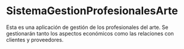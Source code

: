 # SistemaGestionProfesionalesArte
Esta es una aplicación de gestión de los profesionales del arte. Se gestionarán tanto los aspectos económicos como las relaciones con clientes y proveedores.
